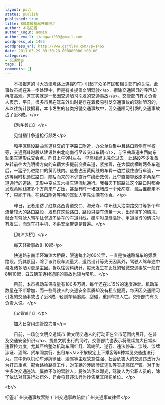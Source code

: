 ```yaml
---
layout: post
status: publish
published: true
title: 8成事故祸起开车陋习
author: 本站记者
author_login: admin
author_email: jiangwei909@gmail.com
wordpress_id: 1465
wordpress_url: http://www.gzjtlaw.com/?p=1465
date: 2011-05-29 09:30:28.000000000 +08:00
categories:
- 交通常识
tags: []
comments: []
---
```

<p><p>　　本报报道的《大货津塘路上连撞9车》引起了众多市民和相关部门的关注，此事故虽尚在进一步处理中，但是有关提倡文明<a>驾驶<&#47;a>、摒除交通陋习的呼声却再度高涨。这其实就是一起因交通陋习引发的<a>交通事故<&#47;a>。交管部门有关负责人表示，平日，很多市民在驾车外出时是存在着极易引发交通事故的驾驶陋习的，从以往统计数据看，本市发生的各类报警交通事故中，因交通陋习引发的交通事故占了近8成。<&#47;p><p>　　【繁华路口】<&#47;p><p>　　见缝插针争道抢行频发<&#47;p><p>　　和平区建设路曲阜道相交的丁字路口附近，办公单位集中且路口西侧有学校等，交通高峰时段从建设路由北向南行至该交口<a>车辆<&#47;a>，与沿曲阜道由西向东驶来车辆形成交会点。昨日上午9时左右，早高峰尚未完全过去，此路段不少准备左转前往大光明桥方向的车辆大多提前变换车道，紧接着，在大幅度横跨两条车道后，一猛子扎进路口的黄网线内。这些占压黄网线的车辆一边拦截住直行车流，一边等候时机通过路口，随后而来的不少直行车纷纷效仿。此举直接导致原本两条车道通行的道路，无形中变成五六排车辆混乱通行。我每天下班路过这个路口时都会发现黄网线被多个方向来车占压，甚至有时一堵就堵成一个死疙瘩，最后谁都走不了，只能干耗。在路口附近等待的驾驶人李先生深有体会。<&#47;p><p>　　昨日，记者走访了红旗路西青道交口、海光寺、中环线大沽南路交口等多个车流量较大的路口路段，发现在这些路口、路段只要车流量一大，出现排车的情况，就会有驾驶人驾车往邻近不排车的车道并线，超车时见缝插针、争道抢行的情况时有发生，而驾车打手机、不系安全带更是普遍。<&#47;p><p>　　【海津大桥】<&#47;p><p>　　每天轻微事故8-10起<&#47;p><p>　　快速路东南半环海津大桥段，限速每小时60公里，一直是快速路堵车的频发路段。究其原因，除了该路段车流量大、道路设计等先天因素外，驾驶人驾车途中易发诸多陋习更是主因。据以往资料统计，每天发生在此处的轻微交通事故一般在8到10起，四五辆车连续追尾的事故也较为常见。<&#47;p><p>　　目前，本市机动车保有量有180多万辆，每年还在以15%的速度递增。机动车数量在不断增加，而一些驾驶人的交通安全素质却没有相应提高，每天因交通陋习引发的交通事故占了近8成，轻则车辆追尾、刮碰，重则车损人亡。交管部门有关负责人说。<&#47;p><p>　　【交管部门】<&#47;p><p>　　加大日常纠违管控力度<&#47;p><p>　　日前，一场创文明交通城市 做文明交通人的行动正在全市范围内展开，在普及交通<a>安全知识<&#47;a>、提倡文明出行的同时，交管部门也表示将继续加大日常纠违管控力度，尤其严格整治机动车闯红灯、鸣喇叭、逆行、违法停车、涉线、涉牌涉证、酒驾、货车闯禁行、<a>出租车<&#47;a>不按规定上下乘客等9种常见交通违法行为。其中仍以机动车涉牌涉证、酒驾等主观故意性强、社会危害大的交通违法行为为打击重点，配合路检路查工作，对车辆的涉牌涉证违法等实施高压严管。对于发生多次交通违法、屡教不改的驾驶人，将依法予以曝光，驾驶人为公职人员的，除了依法对其进行处罚外，还会将其违法行为抄告至其所在单位。<&#47;p><br&#47;><p>标签:广州交通事故索赔 广州交通事故赔偿 广州交通事故律师<&#47;p>
